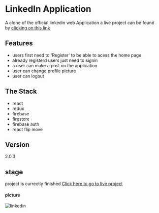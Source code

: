 # LinkedIn Application
A clone of the official linkedin web Application
 a live project can be found by [clicking on this link](https://wizardly-brattain-410d14.netlify.app/)
 
## Features
- users first need to 'Register' to be able to acess the home page
- already registerd users just need to signin
- a user can make a post on the application
- user can change profile picture
- user can logout

## The Stack
- react
- redux
- firebase
- firestore
- firebase auth
- react flip move

## Version
2.0.3

## stage
project is currectly finished
[Click here to go to live project](https://wizardly-brattain-410d14.netlify.app/)


#### picture
![linkedin](https://user-images.githubusercontent.com/85949974/132680798-56622c90-89f5-42fc-b767-3f77ebdae49d.JPG)

